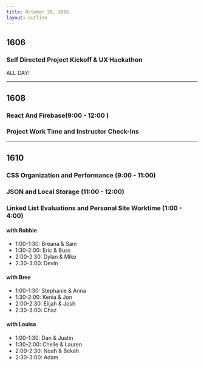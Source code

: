 ```yaml
---
title: October 20, 2016
layout: outline
---
```


## 1606

### Self Directed Project Kickoff & UX Hackathon
ALL DAY!

***

## 1608

### React And Firebase(9:00 - 12:00 )

### Project Work Time and Instructor Check-Ins

***

## 1610

### CSS Organization and Performance (9:00 - 11:00)

### JSON and Local Storage (11:00 - 12:00)

### Linked List Evaluations and Personal Site Worktime (1:00 - 4:00)

#### with Robbie
- 1:00-1:30: Breana & Sam
- 1:30-2:00: Eric & Buss
- 2:00-2:30: Dylan & Mike
- 2:30-3:00: Devin

#### with Bree
- 1:00-1:30: Stephanie & Anna
- 1:30-2:00: Kenia & Jon
- 2:00-2:30: Elijah & Josh
- 2:30-3:00: Chaz

#### with Louisa
- 1:00-1:30: Dan & Justin
- 1:30-2:00: Chelle & Lauren
- 2:00-2:30: Noah & Bekah
- 2:30-3:00: Adam
